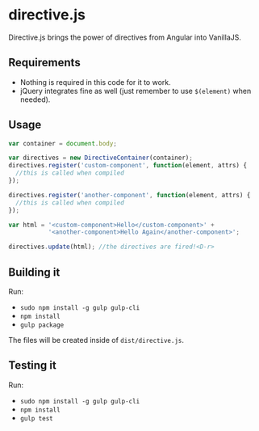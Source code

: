 # directive.js

Directive.js brings the power of directives from Angular into VanillaJS.

## Requirements
- Nothing is required in this code for it to work.
- jQuery integrates fine as well (just remember to use `$(element)` when needed).

## Usage

```js
var container = document.body;

var directives = new DirectiveContainer(container);
directives.register('custom-component', function(element, attrs) {
  //this is called when compiled
});

directives.register('another-component', function(element, attrs) {
  //this is called when compiled
});

var html = '<custom-component>Hello</custom-component>' +
           '<another-component>Hello Again</another-component>';

directives.update(html); //the directives are fired!<D-r>
```

## Building it

Run:

- `sudo npm install -g gulp gulp-cli`
- `npm install`
- `gulp package`

The files will be created inside of `dist/directive.js`.

## Testing it

Run:

- `sudo npm install -g gulp gulp-cli`
- `npm install`
- `gulp test`
